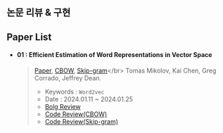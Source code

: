 ## 논문 리뷰 & 구현

## Paper List
- #### 01 : Efficient Estimation of Word Representations in Vector Space
  > [Paper](https://arxiv.org/pdf/1301.3781.pdf), [CBOW](https://github.com/Oneul-hyeon/Paper-with-Code/blob/main/Word2Vec/Word2Vec(CBOW).py), [Skip-gram](https://github.com/Oneul-hyeon/Paper-with-Code/blob/main/Word2Vec/Word2Vec(Skip_gram).py)</br>
  > Tomas Mikolov, Kai Chen, Greg Corrado, Jeffrey Dean.
  >
  > - Keywords : `Word2vec`
  > - Date : 2024.01.11 ~ 2024.01.25
  > - [Bolg Review](https://oneul-hyeon.tistory.com/518)
  > - [Code Review(CBOW)](https://oneul-hyeon.tistory.com/530)
  > - [Code Review(Skip-gram)](https://oneul-hyeon.tistory.com/531)





  










